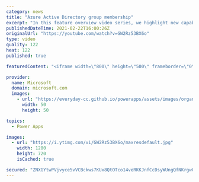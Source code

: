 ```yaml
---
category: news
title: "Azure Active Directory group membership"
excerpt: "In this feature overview video series, we highlight new capabilities included in the latest update to Microsoft Power Apps.  Power Apps Dataverse provides record level security to Azure Active Directory group membership types. Admins can easily set up and assign permissions to different Azure AD users,"
publishedDateTime: 2021-02-22T16:00:26Z
originalUrl: "https://youtube.com/watch?v=GW2Rz53BX6o"
type: video
quality: 122
heat: 122
published: true

featuredContent: "<iframe width=\"800\" height=\"500\" frameborder=\"0\" src=\"https://www.youtube.com/embed/GW2Rz53BX6o\" allow=\"accelerometer; autoplay; encrypted-media; gyroscope; picture-in-picture\" allowfullscreen></iframe>"

provider:
  name: Microsoft
  domain: microsoft.com
  images:
    - url: "https://everyday-cc.github.io/powerapps/assets/images/organizations/microsoft.com-50x50.jpg"
      width: 50
      height: 50

topics:
  - Power Apps

images:
  - url: "https://i.ytimg.com/vi/GW2Rz53BX6o/maxresdefault.jpg"
    width: 1280
    height: 720
    isCached: true

secured: "ZNXGYtwPVjvyce5vVCBckws7KUx8QtOTco14veRKKJnfCcDsyWUngQfNKrgwGbBTKMuaoQfXsRQYKfx84Abio0MwyqfGm4CxlOZqBB+u/+v9fVR5KOz6RNUG4/be2iSOLfN7NBe1xdi8xKYCAJUKCDn951w+Q3fvYINg0WdsFBQQsOPjqFkB3WfH7U6D0Ava6yUfOj3rgWef/Feuc/HpVbf4H/CBEYWwg9o8mNwYlz/S+ImFTXjxW3CJj3belMmhJRcU4iYFt7R7QeU9fu29pH4ygj5iOVmh6JhoGq8TY+giR5KatFxWfly2xtpM3b24Mj51IguLkDDBXfCNMr/JFnm2YlkuxsLsx3HaiRc4ptrvysRlX7DN6TgOa05nj5mzRIfNwaPj9TXtKFu9Ce/g8Kp7MRWqJsYmoRKTC8/ziKt3lk98youz8f4tpCAznPgU;FgRi+gKN0c3gMa5KT1mZag=="
---
```


